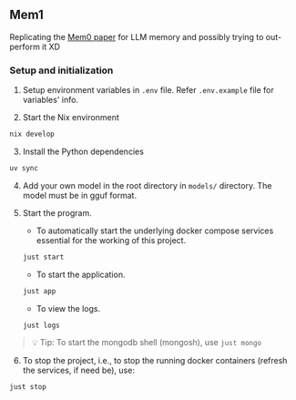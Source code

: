 ## Mem1

Replicating the [Mem0 paper](https://arxiv.org/pdf/2504.19413) for LLM memory and possibly trying to out-perform it XD

### Setup and initialization

1. Setup environment variables in `.env` file. Refer `.env.example` file for variables' info.

2. Start the Nix environment

```bash
nix develop
```

3. Install the Python dependencies

```bash
uv sync
```

4. Add your own model in the root directory in `models/` directory. The model must be in gguf format.

5. Start the program.

    * To automatically start the underlying docker compose services essential for the working of this project.

    ```bash
    just start
    ```

    * To start the application.
    ```bash
    just app
    ```

    * To view the logs.
    ```bash
    just logs
    ```

> 💡 Tip: To start the mongodb shell (mongosh), use `just mongo`

6. To stop the project, i.e., to stop the running docker containers (refresh the services, if need be), use:

```bash
just stop
```
